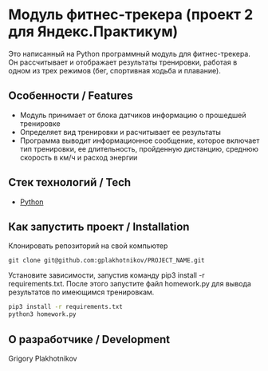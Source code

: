 # Модуль фитнес-трекера (проект 2 для Яндекс.Практикум)

Это написанный на Python программный модуль для фитнес-трекера. Он рассчитывает и отображает результаты тренировки, работая в одном из трех режимов (бег, спортивная ходьба и плавание).

## Особенности / Features

- Модуль принимает от блока датчиков информацию о прошедшей тренировке
- Определяет вид тренировки и расчитывает ее результаты
- Программа выводит информационное сообщение, которое включает тип тренировки, ее длительность, пройденную дистанцию, среднюю скорость в км/ч и расход энергии


## Стек технологий / Tech

- [Python](https://www.python.org/)

## Как запустить проект / Installation
Клонировать репозиторий на свой компьютер
```
git clone git@github.com:gplakhotnikov/PROJECT_NAME.git
```

Установите зависимости, запустив команду pip3 install -r requirements.txt. После этого запустите файл homework.py для вывода результатов по имеющимся тренировкам. 
```sh
pip3 install -r requirements.txt
python3 homework.py
```

## О разработчике / Development
Grigory Plakhotnikov
